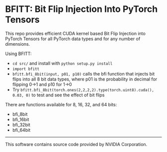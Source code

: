 # BFITT: Bit Flip Injection Into PyTorch Tensors
This repo provides efficient CUDA kernel based Bit Flip Injection into PyTorch Tensors for all PyTorch data types and for any number of dimensions.

Using BFITT:
- ```cd src/``` and install with ```python setup.py install```
- ```import bfitt```
- ```bfitt.bfi_8bit(input, p01, p10)``` calls the bfi function that injects bit flips into all 8 bit data types, where p01 is the probability in decimal for flipping 0->1 and p10 for 1->0
- Try ```bfitt.bfi_8bit(torch.ones(2,2,2,2).type(torch.uint8).cuda(), 0.03, 0)``` to test and see the effect of bit flips

There are functions available for 8, 16, 32, and 64 bits:
- bfi_8bit
- bfi_16bit
- bfi_32bit
- bfi_64bit

---
This software contains source code provided by NVIDIA Corporation.
